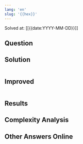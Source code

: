 ```yaml
---
lang: 'en'
slug: '{{hex}}'
---
```


Solved at: [[{{date:YYYY-MM-DD}}]]

## Question

## Solution

```python

```

## Improved

```python

```

## Results

## Complexity Analysis

## Other Answers Online
